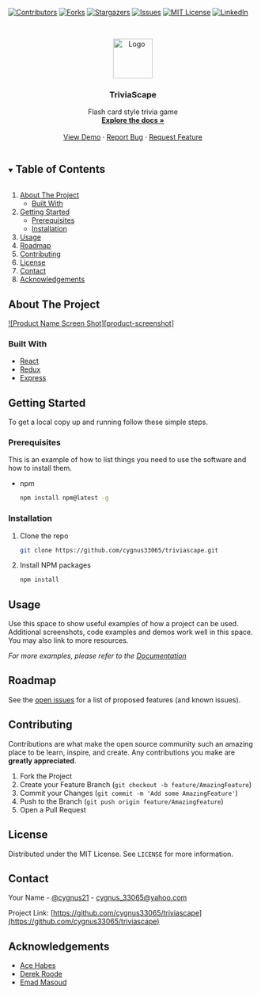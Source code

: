 <!--
*** Thanks for checking out the Best-README-Template. If you have a suggestion
*** that would make this better, please fork the repo and create a pull request
*** or simply open an issue with the tag "enhancement".
*** Thanks again! Now go create something AMAZING! :D
***
***
***
*** To avoid retyping too much info. Do a search and replace for the following:
*** cygnus33065, triviascape, cygnus21, cygnus_33065@yahoo.com, TriviaScape, Flash card style trivia game
-->



<!-- PROJECT SHIELDS -->
<!--
*** I'm using markdown "reference style" links for readability.
*** Reference links are enclosed in brackets [ ] instead of parentheses ( ).
*** See the bottom of this document for the declaration of the reference variables
*** for contributors-url, forks-url, etc. This is an optional, concise syntax you may use.
*** https://www.markdownguide.org/basic-syntax/#reference-style-links
-->
[![Contributors][contributors-shield]][contributors-url]
[![Forks][forks-shield]][forks-url]
[![Stargazers][stars-shield]][stars-url]
[![Issues][issues-shield]][issues-url]
[![MIT License][license-shield]][license-url]
[![LinkedIn][linkedin-shield]][linkedin-url]



<!-- PROJECT LOGO -->
<br />
<p align="center">
  <a href="https://github.com/cygnus33065/triviascape">
    <img src="images/logo.png" alt="Logo" width="80" height="80">
  </a>

  <h3 align="center">TriviaScape</h3>

  <p align="center">
    Flash card style trivia game
    <br />
    <a href="https://github.com/cygnus33065/triviascape"><strong>Explore the docs »</strong></a>
    <br />
    <br />
    <a href="https://github.com/cygnus33065/triviascape">View Demo</a>
    ·
    <a href="https://github.com/cygnus33065/triviascape/issues">Report Bug</a>
    ·
    <a href="https://github.com/cygnus33065/triviascape/issues">Request Feature</a>
  </p>
</p>



<!-- TABLE OF CONTENTS -->
<details open="open">
  <summary><h2 style="display: inline-block">Table of Contents</h2></summary>
  <ol>
    <li>
      <a href="#about-the-project">About The Project</a>
      <ul>
        <li><a href="#built-with">Built With</a></li>
      </ul>
    </li>
    <li>
      <a href="#getting-started">Getting Started</a>
      <ul>
        <li><a href="#prerequisites">Prerequisites</a></li>
        <li><a href="#installation">Installation</a></li>
      </ul>
    </li>
    <li><a href="#usage">Usage</a></li>
    <li><a href="#roadmap">Roadmap</a></li>
    <li><a href="#contributing">Contributing</a></li>
    <li><a href="#license">License</a></li>
    <li><a href="#contact">Contact</a></li>
    <li><a href="#acknowledgements">Acknowledgements</a></li>
  </ol>
</details>



<!-- ABOUT THE PROJECT -->
## About The Project

[![Product Name Screen Shot][product-screenshot]](https://triviascape.herokuapp.com)




### Built With

* [React](https://reactjs.org/)
* [Redux](https://redux.js.org/)
* [Express](https://expressjs.com/)



<!-- GETTING STARTED -->
## Getting Started

To get a local copy up and running follow these simple steps.

### Prerequisites

This is an example of how to list things you need to use the software and how to install them.
* npm
  ```sh
  npm install npm@latest -g
  ```

### Installation

1. Clone the repo
   ```sh
   git clone https://github.com/cygnus33065/triviascape.git
   ```
2. Install NPM packages
   ```sh
   npm install
   ```



<!-- USAGE EXAMPLES -->
## Usage

Use this space to show useful examples of how a project can be used. Additional screenshots, code examples and demos work well in this space. You may also link to more resources.

_For more examples, please refer to the [Documentation](https://example.com)_



<!-- ROADMAP -->
## Roadmap

See the [open issues](https://github.com/cygnus33065/triviascape/issues) for a list of proposed features (and known issues).



<!-- CONTRIBUTING -->
## Contributing

Contributions are what make the open source community such an amazing place to be learn, inspire, and create. Any contributions you make are **greatly appreciated**.

1. Fork the Project
2. Create your Feature Branch (`git checkout -b feature/AmazingFeature`)
3. Commit your Changes (`git commit -m 'Add some AmazingFeature'`)
4. Push to the Branch (`git push origin feature/AmazingFeature`)
5. Open a Pull Request



<!-- LICENSE -->
## License

Distributed under the MIT License. See `LICENSE` for more information.



<!-- CONTACT -->
## Contact

Your Name - [@cygnus21](https://twitter.com/cygnus21) - cygnus_33065@yahoo.com

Project Link: [https://github.com/cygnus33065/triviascape](https://github.com/cygnus33065/triviascape)



<!-- ACKNOWLEDGEMENTS -->
## Acknowledgements

* [Ace Habes](https://github.com/Ace-0101)
* [Derek Roode](https://github.com/RoodeAwakening)
* [Emad Masoud](https://github.com/Zero-cool94)






<!-- MARKDOWN LINKS & IMAGES -->
<!-- https://www.markdownguide.org/basic-syntax/#reference-style-links -->
[contributors-shield]: https://img.shields.io/github/contributors/cygnus33065/triviascape.svg?style=for-the-badge
[contributors-url]: https://github.com/cygnus33065/triviascape/graphs/contributors
[forks-shield]: https://img.shields.io/github/forks/cygnus33065/triviascape.svg?style=for-the-badge
[forks-url]: https://github.com/cygnus33065/triviascape/network/members
[stars-shield]: https://img.shields.io/github/stars/cygnus33065/triviascape.svg?style=for-the-badge
[stars-url]: https://github.com/cygnus33065/triviascape/stargazers
[issues-shield]: https://img.shields.io/github/issues/cygnus33065/triviascape.svg?style=for-the-badge
[issues-url]: https://github.com/cygnus33065/triviascape/issues
[license-shield]: https://img.shields.io/github/license/cygnus33065/triviascape.svg?style=for-the-badge
[license-url]: https://github.com/cygnus33065/triviascape/blob/master/LICENSE.txt
[linkedin-shield]: https://img.shields.io/badge/-LinkedIn-black.svg?style=for-the-badge&logo=linkedin&colorB=555
[linkedin-url]: https://linkedin.com/in/cygnus33065
